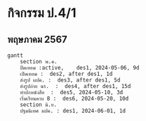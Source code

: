 # กิจกรรม ป.4/1 
## พฤษภาคม 2567
```mermaid
gantt
    section พ.ค.
    ปิดเทอม :active,    des1, 2024-05-06, 9d
    เปิดเทอม :  des2, after des1, 1d
    ส่งรูป ผปค. :  des3, after des1, 5d
    ส่งรูปถ่าย นร.  :  des4, after des1, 15d
    ทำปกหนังสือ  :  des5, 2024-05-10, 3d
    เริ่มเรียนคาบ 8 :  des6, 2024-05-20, 10d
    section มิ.ย.
    ปฐมนิเทศ ผปค. : des1, 2024-06-01, 1d
    
```


    
    
    
    
